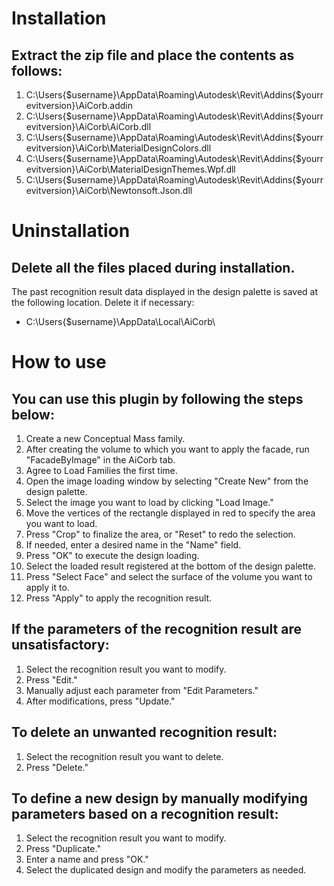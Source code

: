 # Installation

## Extract the zip file and place the contents as follows:
1. C:\Users\{$username}\AppData\Roaming\Autodesk\Revit\Addins\{$yourrevitversion}\AiCorb.addin
2. C:\Users\{$username}\AppData\Roaming\Autodesk\Revit\Addins\{$yourrevitversion}\AiCorb\AiCorb.dll
3. C:\Users\{$username}\AppData\Roaming\Autodesk\Revit\Addins\{$yourrevitversion}\AiCorb\MaterialDesignColors.dll
4. C:\Users\{$username}\AppData\Roaming\Autodesk\Revit\Addins\{$yourrevitversion}\AiCorb\MaterialDesignThemes.Wpf.dll
5. C:\Users\{$username}\AppData\Roaming\Autodesk\Revit\Addins\{$yourrevitversion}\AiCorb\Newtonsoft.Json.dll

# Uninstallation

## Delete all the files placed during installation.
The past recognition result data displayed in the design palette is saved at the following location. Delete it if necessary:
- C:\Users\{$username}\AppData\Local\AiCorb\


# How to use
## You can use this plugin by following the steps below:
1. Create a new Conceptual Mass family.
2. After creating the volume to which you want to apply the facade, run "FacadeByImage" in the AiCorb tab.
3. Agree to Load Families the first time.
4. Open the image loading window by selecting "Create New" from the design palette.
5. Select the image you want to load by clicking "Load Image."
6. Move the vertices of the rectangle displayed in red to specify the area you want to load.
7. Press "Crop" to finalize the area, or "Reset" to redo the selection.
8. If needed, enter a desired name in the "Name" field.
9. Press "OK" to execute the design loading.
10. Select the loaded result registered at the bottom of the design palette.
11. Press "Select Face" and select the surface of the volume you want to apply it to.
12. Press "Apply" to apply the recognition result.

## If the parameters of the recognition result are unsatisfactory:
1. Select the recognition result you want to modify.
2. Press "Edit."
3. Manually adjust each parameter from "Edit Parameters."
4. After modifications, press "Update."

## To delete an unwanted recognition result:
1. Select the recognition result you want to delete.
2. Press "Delete."

## To define a new design by manually modifying parameters based on a recognition result:
1. Select the recognition result you want to modify.
2. Press "Duplicate."
3. Enter a name and press "OK."
4. Select the duplicated design and modify the parameters as needed.